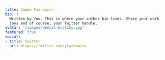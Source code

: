 ```yaml
---
title: James Fairbairn
bio: |
  Written by You. This is where your author bio lives. Share your work, your
  joys and of course, your Twitter handle.
avatar: "/images/dennis-brotzky.jpg"
featured: true
social:
- title: twitter
  url: https://twitter.com/jfairbairn

---
```

